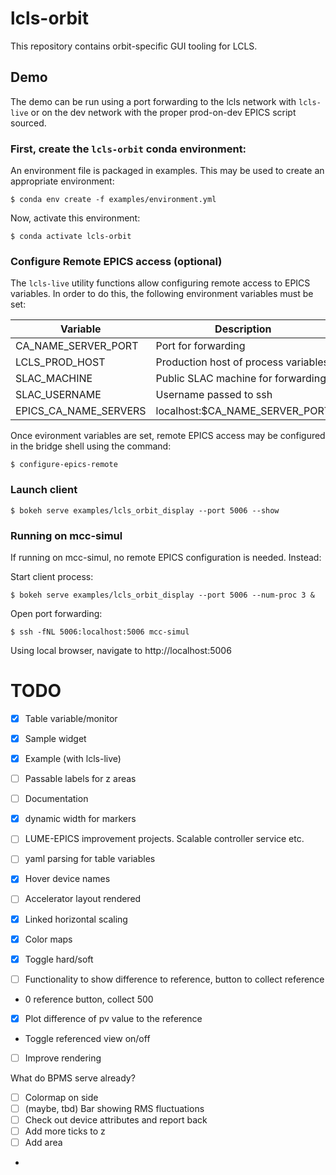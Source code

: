 # lcls-orbit

This repository contains orbit-specific GUI tooling for LCLS.

## Demo

The demo can be run using a port forwarding to the lcls network with `lcls-live` or on the dev network with the proper prod-on-dev EPICS script sourced.


### First, create the `lcls-orbit` conda environment:
An environment file is packaged in examples. This may be used to create an appropriate environment:

```
$ conda env create -f examples/environment.yml
```

Now, activate this environment:
```
$ conda activate lcls-orbit
```

### Configure Remote EPICS access (optional)

The `lcls-live` utility functions allow configuring remote access to EPICS variables. In order to do this, the following environment variables must be set:

| Variable             | Description                          |
|----------------------|--------------------------------------|
| CA_NAME_SERVER_PORT  | Port for forwarding                  |
| LCLS_PROD_HOST       | Production host of process variables |
| SLAC_MACHINE         | Public SLAC machine for forwarding   |
| SLAC_USERNAME        | Username passed to ssh               |
| EPICS_CA_NAME_SERVERS| localhost:$CA_NAME_SERVER_PORT       |

Once evironment variables are set, remote EPICS access may be configured in the bridge shell using the command:

```
$ configure-epics-remote
```

### Launch client
```
$ bokeh serve examples/lcls_orbit_display --port 5006 --show 
```

### Running on mcc-simul

If running on mcc-simul, no remote EPICS configuration is needed. Instead:

Start client process:
```
$ bokeh serve examples/lcls_orbit_display --port 5006 --num-proc 3 &
```

Open port forwarding:
```
$ ssh -fNL 5006:localhost:5006 mcc-simul
```

Using local browser, navigate to http://localhost:5006





# TODO
- [x] Table variable/monitor
- [x] Sample widget
- [x] Example (with lcls-live)
- [ ] Passable labels for z areas
- [ ] Documentation
- [x] dynamic width for markers
- [ ] LUME-EPICS improvement projects. Scalable controller service etc.
- [ ] yaml parsing for table variables
- [x] Hover device names
- [ ] Accelerator layout rendered
- [x] Linked horizontal scaling
- [x] Color maps
- [x] Toggle hard/soft



- [ ] Functionality to show difference to reference, button to collect reference
- 0 reference button, collect 500
- [x] Plot difference of pv value to the reference
- Toggle referenced view on/off
- [ ] Improve rendering

What do BPMS serve already?
- [ ] Colormap on side
- [ ] (maybe, tbd) Bar showing RMS fluctuations
- [ ] Check out device attributes and report back
- [ ] Add more ticks to z
- [ ] Add area
- 